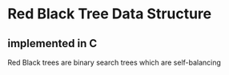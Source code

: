 # Red Black Tree Data Structure 
## implemented in C
Red Black trees are binary search trees which are self-balancing
